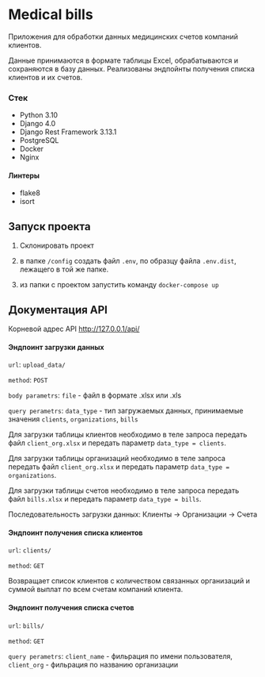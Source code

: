 # Medical bills

Приложения для обработки данных медицинских счетов компаний клиентов.

Данные принимаются в формате таблицы Excel, обрабатываются и сохраняются в базу данных. Реализованы эндпойнты получения списка клиентов и их счетов.

### Стек

- Python 3.10
- Django 4.0
- Django Rest Framework 3.13.1
- PostgreSQL
- Docker
- Nginx

#### Линтеры

- flake8
- isort

## Запуск проекта
1. Склонировать проект

2. в папке ```/config``` создать файл ```.env```, по образцу файла ```.env.dist```, лежащего в той же папке.

3. из папки с проектом запустить команду ```docker-compose up```


## Документация API

Корневой адрес API http://127.0.0.1/api/

#### Эндпоинт загрузки данных 
```url```: ```upload_data/```

```method```: ```POST```

```body parametrs```: ```file``` - файл в формате .xlsx или .xls

```query perametrs```: ```data_type``` - тип загружаемых данных, принимаемые значения ```clients```, ```organizations```, ```bills```

Для загрузки таблицы клиентов необходимо в теле запроса передать файл ```client_org.xlsx``` и передать параметр ```data_type = clients```. 

Для загрузки таблицы организаций необходимо в теле запроса передать файл ```client_org.xlsx``` и передать параметр ```data_type = organizations```.

Для загрузки таблицы счетов необходимо в теле запроса передать файл ```bills.xlsx``` и передать параметр ```data_type = bills```.

Последовательность загрузки данных: Клиенты -> Организации -> Счета

#### Эндпоинт получения списка клиентов
```url```: ```clients/```

```method```: ```GET```

Возвращает список клиентов с количеством связанных организаций и суммой выплат по всем счетам компаний клиента.

#### Эндпоинт получения списка счетов
```url```: ```bills/```

```method```: ```GET```

```query perametrs```: ```client_name``` - фильрация по имени пользователя, ```client_org``` - фильрация по названию организации

